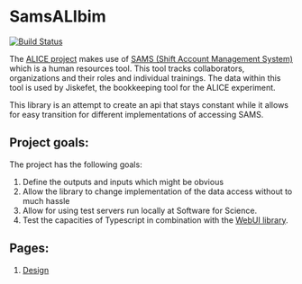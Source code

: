# SamsALIbim 
[![Build Status](https://travis-ci.org/SoftwareForScience/SamsALIbim.svg?branch=master)](https://travis-ci.org/SoftwareForScience/SamsALIbim)

The [ALICE project](http://alice-collaboration.web.cern.ch/) makes use of [SAMS (Shift Account Management System)](https://glance.cern.ch/alice/sams/) which is a human resources tool. This tool tracks collaborators, organizations and their roles and individual trainings. The data within this tool is used by Jiskefet, the bookkeeping tool for the ALICE experiment.

This library is an attempt to create an api that stays constant while it allows for easy transition for different implementations of accessing SAMS.

## Project goals:
The project has the following goals:

1. Define the outputs and inputs which might be obvious
2. Allow the library to change implementation of the data access without to much hassle
3. Allow for using test servers run locally at Software for Science.
4. Test the capacities of Typescript in combination with the [WebUI library](https://github.com/AliceO2Group/WebUi).

## Pages:
1. [Design](./doc/design.md)